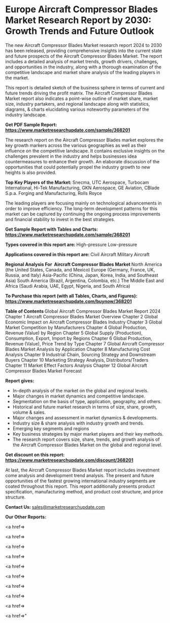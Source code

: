 # Europe Aircraft Compressor Blades Market Research Report by 2030: Growth Trends and Future Outlook

The new Aircraft Compressor Blades Market research report 2024 to 2030 has been released, providing comprehensive insights into the current state and future prospects of the Aircraft Compressor Blades Market. The report includes a detailed analysis of market trends, growth drivers, challenges, and opportunities in the industry, along with a thorough examination of the competitive landscape and market share analysis of the leading players in the market.

This report is detailed sketch of the business sphere in terms of current and future trends driving the profit matrix. The Aircraft Compressor Blades Market report also indicates a point-wise outline of market share, market size, industry partakers, and regional landscape along with statistics, diagrams, &amp; charts elucidating various noteworthy parameters of the industry landscape.

<strong><b>Get PDF Sample Report: <a href=https://www.marketresearchupdate.com/sample/368201>https://www.marketresearchupdate.com/sample/368201</a></b></strong>

The research report on the Aircraft Compressor Blades market explores the key growth markers across the various geographies as well as their influence on the competitive landscape. It contains exclusive insights on the challenges prevalent in the industry and helps businesses idea countermeasures to enhance their growth. An elaborate discussion of the opportunities that could potentially propel the industry growth to new heights is also provided.

<strong><b>Top Key Players of the Market:
</b></strong>Snecma, UTC Aerospace, Turbocam International, Hi-Tek Manufacturing, GKN Aerospace, GE Aviation, CBlade S.p.a. Forging and Manufacturing, Rolls Royce<strong><b>
</b></strong>

The leading players are focusing mainly on technological advancements in order to improve efficiency. The long-term development patterns for this market can be captured by continuing the ongoing process improvements and financial stability to invest in the best strategies.

<strong><b>Get Sample Report with Tables and Charts: <a href=https://www.marketresearchupdate.com/sample/368201>https://www.marketresearchupdate.com/sample/368201</a></b></strong>

<strong><b>Types covered in this report are:
</b></strong>High-pressure
Low-pressure<strong><b>
</b></strong>

<strong><b>Applications covered in this report are:
</b></strong>Civil Aircraft
Military Aircraft<strong><b>
</b></strong>

<strong><b>Regional Analysis For  Aircraft Compressor Blades Market</b></strong><strong><b>
</b></strong>North America (the United States, Canada, and Mexico)
Europe (Germany, France, UK, Russia, and Italy)
Asia-Pacific (China, Japan, Korea, India, and Southeast Asia)
South America (Brazil, Argentina, Colombia, etc.)
The Middle East and Africa (Saudi Arabia, UAE, Egypt, Nigeria, and South Africa)

<strong><b>To Purchase this report (with all Tables, Charts, and Figures): <a href=https://www.marketresearchupdate.com/buynow/368201>https://www.marketresearchupdate.com/buynow/368201</a></b></strong>

<strong><b>Table of Contents</b></strong><strong><b>
</b></strong>Global Aircraft Compressor Blades Market Report 2024
Chapter 1 Aircraft Compressor Blades Market Overview
Chapter 2 Global Economic Impact on Aircraft Compressor Blades Industry
Chapter 3 Global Market Competition by Manufacturers
Chapter 4 Global Production, Revenue (Value) by Region
Chapter 5 Global Supply (Production), Consumption, Export, Import by Regions
Chapter 6 Global Production, Revenue (Value), Price Trend by Type
Chapter 7 Global Aircraft Compressor Blades Market Analysis by Application
Chapter 8 Manufacturing Cost Analysis
Chapter 9 Industrial Chain, Sourcing Strategy and Downstream Buyers
Chapter 10 Marketing Strategy Analysis, Distributors/Traders
Chapter 11 Market Effect Factors Analysis
Chapter 12 Global Aircraft Compressor Blades Market Forecast

<strong><b>Report gives:</b></strong>

- In-depth analysis of the market on the global and regional levels.
- Major changes in market dynamics and competitive landscape.
- Segmentation on the basis of type, application, geography, and others.
- Historical and future market research in terms of size, share, growth, volume &amp; sales.
- Major changes and assessment in market dynamics &amp; developments.
- Industry size &amp; share analysis with industry growth and trends.
- Emerging key segments and regions
- Key business strategies by major market players and their key methods.
- The research report covers size, share, trends, and growth analysis of the Aircraft Compressor Blades Market on the global and regional level.

<strong><b>Get discount on this report: <a href=https://www.marketresearchupdate.com/discount/368201>https://www.marketresearchupdate.com/discount/368201</a></b></strong>

At last, the Aircraft Compressor Blades Market report includes investment come analysis and development trend analysis. The present and future opportunities of the fastest growing international industry segments are coated throughout this report. This report additionally presents product specification, manufacturing method, and product cost structure, and price structure.

<strong><b>Contact Us:
</b></strong>sales@marketresearchupdate.com

<strong>Our Other Reports:</strong>

<a href=></a>

<a href=></a>

<a href=></a>

<a href=></a>

<a href=></a>

<a href=></a>

<a href=></a>

<a href=></a>

<a href=></a>

<a href=></a>"
